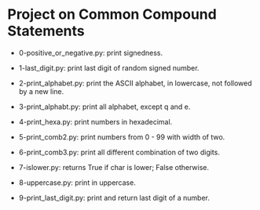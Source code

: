 # Project on Common Compound Statements

* 0-positive_or_negative.py: print signedness.

* 1-last_digit.py: print last digit of random signed number.

* 2-print_alphabet.py: print the ASCII alphabet, in lowercase, not followed by a new line.

* 3-print_alphabt.py: print all alphabet, except q and e.

* 4-print_hexa.py: print numbers in hexadecimal.

* 5-print_comb2.py: print numbers from 0 - 99 with width of two.

* 6-print_comb3.py: print all different combination of two digits.

* 7-islower.py: returns True if char is lower; False otherwise.

* 8-uppercase.py: print in uppercase.

* 9-print_last_digit.py: print and return last digit of a number.


